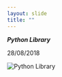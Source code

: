```yaml
---
layout: slide
title: ""
---
```

***Python Library***

28/08/2018

![Python Library](https://alghish.netlify.app/img/cert/python-lib.jpg)


